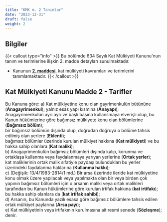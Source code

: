 ```yaml
---
title: "KMK m. 2 Tanımlar"
date: "2023-12-31"
draft: false
weight: 2
---
```


## Bilgiler

{{< callout type="info" >}}
Bu bölümde 634 Sayılı Kat Mülkiyeti Kanunu'nun tanım ve terimlerine ilişkin 2. madde detayları sunulmaktadır.

- Kanunun [**2. maddesi**](#kat-mülkiyeti-kanunu-madde-2---tarifler), kat mülkiyeti kavramları ve terimlerini tanımlamaktadır.
  {{< /callout >}}

## Kat Mülkiyeti Kanunu Madde 2 - Tarifler

Bu Kanuna göre:
a) Kat mülkiyetine konu olan gayrimenkulün bütününe (**Anagayrimenkul**);
yalnız esas yapı kısmına (**Anayapı**);  
Anagayrimenkulün ayrı ayrı ve başlı başına kullanılmaya elverişli olup, bu Kanun hükümlerine göre bağımsız mülkiyete konu olan bölümlerine (**Bağımsız bölüm**);  
bir bağımsız bölümün dışında olup, doğrudan doğruya o bölüme tahsis edilmiş olan yerlere (**Eklenti**);  
bağımsız bölümler üzerinde kurulan mülkiyet hakkına (**Kat mülkiyeti**) ve bu hakka sahip olanlara (**Kat maliki**);  
b) Anagayrimenkulün bağımsız bölümleri dışında kalıp, korunma ve ortaklaşa kullanma veya faydalanmaya yarıyan yerlerine (**Ortak yerler**);  
kat maliklerinin ortak malik sıfatiyle paydaşı bulundukları bu yerler üzerindeki faydalanma haklarına (**Kullanma hakkı**);  
c) (Değişik: 13/4/1983-2814/1 md.) Bir arsa üzerinde ileride kat mülkiyetine konu olmak üzere yapılacak veya yapılmakta olan bir veya birden çok yapının bağımsız bölümleri için o arsanın maliki veya ortak malikleri tarafından bu Kanun hükümlerine göre kurulan irtifak hakkına (**kat irtifakı**);
bu hakka sahip olanlara da (**kat irtifak sahibi**);  
d) Arsanın, bu Kanunda yazılı esasa göre bağımsız bölümlere tahsis edilen ortak mülkiyet paylarına (**Arsa payı**);  
e) Kat mülkiyetinin veya irtifakının kurulmasına ait resmi senede (**Sözleşme**);
denir.
